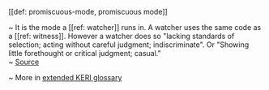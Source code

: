 [[def: promiscuous-mode, promiscuous mode]]

~ It is the mode a [[ref: watcher]] runs in. A watcher uses the same code as a [[ref: witness]]. However a watcher does so "lacking standards of selection; acting without careful judgment; indiscriminate". Or "Showing little forethought or critical judgment; casual."  
~ [Source](https://www.wordnik.com/words/promiscuous)

~ More in <a href="https://weboftrust.github.io/WOT-terms/docs/glossary/promiscuous-mode">extended KERI glossary</a>
